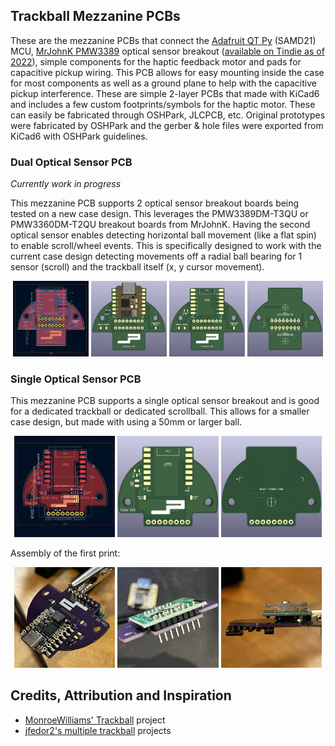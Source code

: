## Trackball Mezzanine PCBs

These are the mezzanine PCBs that connect the <a href="https://www.adafruit.com/product/4600">Adafruit QT Py</a> (SAMD21) MCU, <a href="https://github.com/mrjohnk/PMW3389DM">MrJohnK PMW3389</a> optical sensor breakout (<a href="https://www.tindie.com/products/jkicklighter/pmw3389-motion-sensor/">available on Tindie as of 2022</a>), simple components for the haptic feedback motor and pads for capacitive pickup wiring. This PCB allows for easy mounting inside the case for most components as well as a ground plane to help with the capacitive pickup interference. These are simple 2-layer PCBs that made with KiCad6 and includes a few custom footprints/symbols for the haptic motor. These can easily be fabricated through OSHPark, JLCPCB, etc. Original prototypes were fabricated by OSHPark and the gerber & hole files were exported from KiCad6 with OSHPark guidelines.

### Dual Optical Sensor PCB

*Currently work in progress*

This mezzanine PCB supports 2 optical sensor breakout boards being tested on a new case design. This leverages the PMW3389DM-T3QU or PMW3360DM-T2QU breakout boards from MrJohnK. Having the second optical sensor enables detecting horizontal ball movement (like a flat spin) to enable scroll/wheel events. This is specifically designed to work with the current case design detecting movements off a radial ball bearing for 1 sensor (scroll) and the trackball itself (x, y cursor movement).

<p align="center">
	<span align="left"><img width="24%" src="./pictures/20221221-PCB-editor-v03-front.jpg"></span>
	<span align="left"><img width="24%" src="./pictures/20221221-PCB-3D-v03-front-SMD.jpg"></span>
	<span align="left"><img width="24%" src="./pictures/20221221-PCB-3D-v03-front.jpg"></span>
	<span align="right"><img width="24%" src="./pictures/20221221-PCB-3D-v03-back.jpg"></span>
</p>

### Single Optical Sensor PCB

This mezzanine PCB supports a single optical sensor breakout and is good for a dedicated trackball or dedicated scrollball. This allows for a smaller case design, but made with using a 50mm or larger ball.

<p align="center">
	<span align="left"><img width="32%" src="./pictures/20221216-PCB-editor-v01-front.jpg"></span>
	<span align="left"><img width="32%" src="./pictures/20221216-PCB-3D-v01-front.jpg"></span>
	<span align="right"><img width="32%" src="./pictures/20221216-PCB-3D-v01-back.jpg"></span>
</p>

Assembly of the first print:

<p align="center">
	<span align="left"><img width="32%" src="./pictures/20221216-PCB-build-v01-front.jpg"></span>
	<span align="left"><img width="32%" src="./pictures/20221216-PCB-build-v01-back.jpg"></span>
	<span align="right"><img width="32%" src="./pictures/20221216-PCB-build-v01-side.jpg"></span>
</p>

## Credits, Attribution and Inspiration

* <a href="https://github.com/monroewilliams/trackball">MonroeWilliams' Trackball</a> project
* <a href="https://github.com/jfedor2">jfedor2's multiple trackball</a> projects